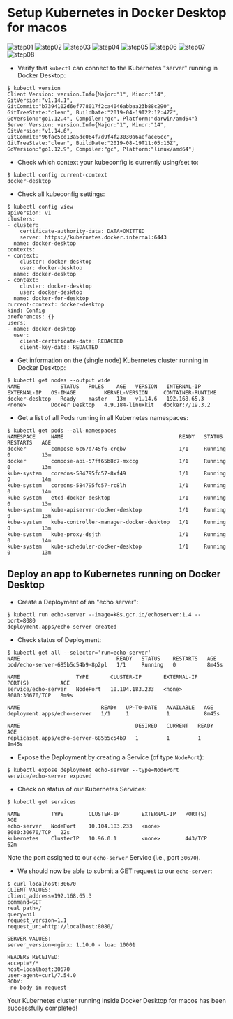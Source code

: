 # Setup Kubernetes in Docker Desktop for macos

![step01](docker_desktop_macos_images/docker_desktop_for_macos-install-01.png)
![step02](docker_desktop_macos_images/docker_desktop_for_macos-install-02.png)
![step03](docker_desktop_macos_images/docker_desktop_for_macos-install-03.png)
![step04](docker_desktop_macos_images/docker_desktop_for_macos-install-04.png)
![step05](docker_desktop_macos_images/docker_desktop_for_macos-install-05.png)
![step06](docker_desktop_macos_images/docker_desktop_for_macos-install-06.png)
![step07](docker_desktop_macos_images/docker_desktop_for_macos-install-07.png)
![step08](docker_desktop_macos_images/docker_desktop_for_macos-install-08.png)

* Verify that `kubectl` can connect to the Kubernetes "server" running in Docker Desktop:
```
$ kubectl version
Client Version: version.Info{Major:"1", Minor:"14", GitVersion:"v1.14.1", GitCommit:"b7394102d6ef778017f2ca4046abbaa23b88c290", GitTreeState:"clean", BuildDate:"2019-04-19T22:12:47Z", GoVersion:"go1.12.4", Compiler:"gc", Platform:"darwin/amd64"}
Server Version: version.Info{Major:"1", Minor:"14", GitVersion:"v1.14.6", GitCommit:"96fac5cd13a5dc064f7d9f4f23030a6aeface6cc", GitTreeState:"clean", BuildDate:"2019-08-19T11:05:16Z", GoVersion:"go1.12.9", Compiler:"gc", Platform:"linux/amd64"}
```

* Check which context your kubeconfig is currently using/set to:
```
$ kubectl config current-context
docker-desktop
```

* Check all kubeconfig settings:
```
$ kubectl config view
apiVersion: v1
clusters:
- cluster:
    certificate-authority-data: DATA+OMITTED
    server: https://kubernetes.docker.internal:6443
  name: docker-desktop
contexts:
- context:
    cluster: docker-desktop
    user: docker-desktop
  name: docker-desktop
- context:
    cluster: docker-desktop
    user: docker-desktop
  name: docker-for-desktop
current-context: docker-desktop
kind: Config
preferences: {}
users:
- name: docker-desktop
  user:
    client-certificate-data: REDACTED
    client-key-data: REDACTED
```

* Get information on the (single node) Kubernetes cluster running in Docker Desktop:
```
$ kubectl get nodes --output wide
NAME             STATUS   ROLES    AGE   VERSION   INTERNAL-IP    EXTERNAL-IP   OS-IMAGE         KERNEL-VERSION     CONTAINER-RUNTIME
docker-desktop   Ready    master   13m   v1.14.6   192.168.65.3   <none>        Docker Desktop   4.9.184-linuxkit   docker://19.3.2
```

* Get a list of all Pods running in all Kubernetes namespaces:
```
$ kubectl get pods --all-namespaces
NAMESPACE     NAME                                     READY   STATUS    RESTARTS   AGE
docker        compose-6c67d745f6-crqbv                 1/1     Running   0          13m
docker        compose-api-57ff65b8c7-mxccg             1/1     Running   0          13m
kube-system   coredns-584795fc57-8xf49                 1/1     Running   0          14m
kube-system   coredns-584795fc57-rc8lh                 1/1     Running   0          14m
kube-system   etcd-docker-desktop                      1/1     Running   0          13m
kube-system   kube-apiserver-docker-desktop            1/1     Running   0          13m
kube-system   kube-controller-manager-docker-desktop   1/1     Running   0          13m
kube-system   kube-proxy-dsjth                         1/1     Running   0          14m
kube-system   kube-scheduler-docker-desktop            1/1     Running   0          13m
```

## Deploy an app to Kubernetes running on Docker Desktop

* Create a Deployment of an "echo server":
```
$ kubectl run echo-server --image=k8s.gcr.io/echoserver:1.4 --port=8080
deployment.apps/echo-server created
```

* Check status of Deployment:
```
$ kubectl get all --selector='run=echo-server'
NAME                               READY   STATUS    RESTARTS   AGE
pod/echo-server-685b5c54b9-8p2pl   1/1     Running   0          8m45s

NAME                  TYPE       CLUSTER-IP       EXTERNAL-IP   PORT(S)          AGE
service/echo-server   NodePort   10.104.183.233   <none>        8080:30670/TCP   8m9s

NAME                          READY   UP-TO-DATE   AVAILABLE   AGE
deployment.apps/echo-server   1/1     1            1           8m45s

NAME                                     DESIRED   CURRENT   READY   AGE
replicaset.apps/echo-server-685b5c54b9   1         1         1       8m45s
```

* Expose the Deployment by creating a Service (of type `NodePort`):
```
$ kubectl expose deployment echo-server --type=NodePort
service/echo-server exposed
```

* Check on status of our Kubernetes Services:
```
$ kubectl get services

NAME          TYPE        CLUSTER-IP       EXTERNAL-IP   PORT(S)          AGE
echo-server   NodePort    10.104.183.233   <none>        8080:30670/TCP   22s
kubernetes    ClusterIP   10.96.0.1        <none>        443/TCP          62m
```

Note the port assigned to our `echo-server` Service (i.e., port `30670`).

* We should now be able to submit a GET request to our `echo-server`:
```
$ curl localhost:30670
CLIENT VALUES:
client_address=192.168.65.3
command=GET
real path=/
query=nil
request_version=1.1
request_uri=http://localhost:8080/

SERVER VALUES:
server_version=nginx: 1.10.0 - lua: 10001

HEADERS RECEIVED:
accept=*/*
host=localhost:30670
user-agent=curl/7.54.0
BODY:
-no body in request-
```

Your Kubernetes cluster running inside Docker Desktop for macos has been successfully completed!
